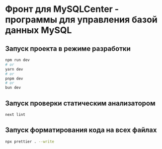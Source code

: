 # Фронт для MySQLCenter - программы для управления базой данных MySQL

## Запуск проекта в режиме разработки

```bash
npm run dev
# or
yarn dev
# or
pnpm dev
# or
bun dev
```

## Запуск проверки статическим анализатором

```bash
next lint
```

## Запуск форматирования кода на всех файлах

```bash
npx prettier . --write
```